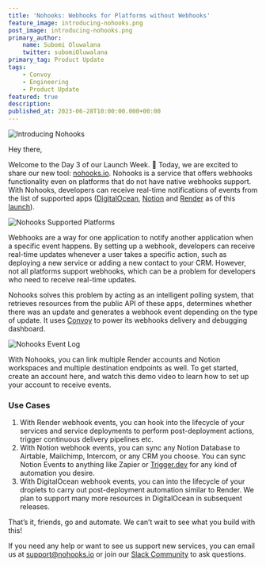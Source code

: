 ```yaml
---
title: 'Nohooks: Webhooks for Platforms without Webhooks'
feature_image: introducing-nohooks.png
post_image: introducing-nohooks.png
primary_author:
    name: Subomi Oluwalana
    twitter: subomiOluwalana
primary_tag: Product Update
tags:
    - Convoy
    - Engineering
    - Product Update
featured: true
description: 
published_at: 2023-06-28T10:00:00.000+00:00
---
```


![Introducing Nohooks](/blog-assets/introducing-nohooks-banner.png)

Hey there, 

Welcome to the Day 3 of our Launch Week. 🎉 Today, we are excited to share our new tool: [nohooks.io](https://nohooks.io). Nohooks is a service that offers webhooks functionality even on platforms that do not have native webhooks support. With Nohooks, developers can receive real-time notifications of events from the list of supported apps ([DigitalOcean](https://www.digitalocean.com/), [Notion](https://notion.so) and [Render](https://render.com) as of this [launch](https://getconvoy.io/blog/convoy-launch-week)).

![Nohooks Supported Platforms](/blog-assets/nohooks_supported_platforms.png)

Webhooks are a way for one application to notify another application when a specific event happens. By setting up a webhook, developers can receive real-time updates whenever a user takes a specific action, such as deploying a new service or adding a new contact to your CRM. However, not all platforms support webhooks, which can be a problem for developers who need to receive real-time updates.

Nohooks solves this problem by acting as an intelligent polling system, that retrieves resources from the public API of these apps, determines whether there was an update and generates a webhook event depending on the type of update.  It uses [Convoy](https://getconvoy.io) to power its webhooks delivery and debugging dashboard.

![Nohooks Event Log](/blog-assets/nohooks_event_log.png)

With Nohooks, you can link multiple Render accounts and Notion workspaces and multiple destination endpoints as well. To get started, create an account here, and watch this demo video to learn how to set up your account to receive events.

### Use Cases

1. With Render webhook events, you can hook into the lifecycle of your services and service deployments to perform post-deployment actions, trigger continuous delivery pipelines etc.  
2. With Notion webhook events, you can sync any Notion Database to Airtable, Mailchimp, Intercom, or any CRM you choose. You can sync Notion Events to anything like Zapier or [Trigger.dev](http://Trigger.dev) for any kind of automation you desire.
3. With DigitalOcean webhook events, you can into the lifecycle of your droplets to carry out post-deployment automation similar to Render. We plan to support many more resources in DigitalOcean in subsequent releases.

That’s it, friends, go and automate. We can’t wait to see what you build with this!

If you need any help or want to see us support new services, you can email us at support@nohooks.io or join our [Slack Community](https://join.slack.com/t/convoy-community/shared_invite/zt-xiuuoj0m-yPp~ylfYMCV9s038QL0IUQ) to ask questions.

